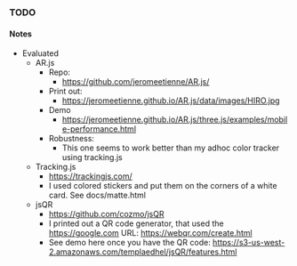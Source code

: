 ### TODO

#### Notes
 - Evaluated
   - AR.js
     - Repo:
       - https://github.com/jeromeetienne/AR.js/
     - Print out:
       - https://jeromeetienne.github.io/AR.js/data/images/HIRO.jpg
     - Demo
       - https://jeromeetienne.github.io/AR.js/three.js/examples/mobile-performance.html
     - Robustness:
       - This one seems to work better than my adhoc color tracker using tracking.js
   - Tracking.js
     - https://trackingjs.com/
     - I used colored stickers and put them on the corners of a white card. See docs/matte.html
   - jsQR
     - https://github.com/cozmo/jsQR
     - I printed out a QR code generator, that used the https://google.com URL: https://webqr.com/create.html
     - See demo here once you have the QR code: https://s3-us-west-2.amazonaws.com/templaedhel/jsQR/features.html
